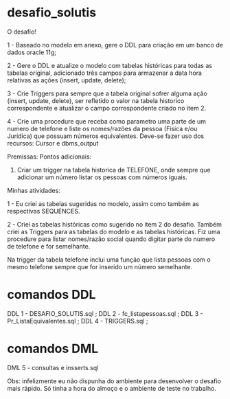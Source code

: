 # desafio_solutis

O desafio!

1 - Baseado no modelo em anexo, gere o DDL para criação em um banco de dados oracle 11g;

2 - Gere o DDL e atualize o modelo com tabelas históricas para todas as tabelas original, adicionado três campos para armazenar a data hora relativas as ações (insert, update, delete);

3 - Crie Triggers para sempre que a tabela original sofrer alguma ação (insert, update, delete), ser refletido o valor na tabela historico correspondente e atualizar o campo correspondente criado no item 2.

4 - Crie uma procedure que receba como parametro uma parte de um numero de telefone e liste os nomes/razões da pessoa (Fisica e/ou Juridica) que possuam números equivalentes. Deve-se fazer uso dos recursos: Cursor e dbms_output

Premissas:
Pontos adicionais:
1. Criar um trigger na tabela historica de TELEFONE, onde sempre que adicionar um número listar os pessoas com números iguais.


Minhas atividades:

1 - Eu criei as tabelas sugeridas no modelo, assim como também as respectivas SEQUENCES.

2 - Criei as tabelas históricas como sugerido no item 2 do desafio. Também criei as Triggers para as tabelas do modelo e as tabelas históricas. Fiz uma procedure para listar nomes/razão social quando digitar parte do numero de telefone e for semelhante.

Na trigger da tabela telefone inclui uma função que lista pessoas com o mesmo telefone sempre que for inserido um número semelhante.

# comandos DDL
DDL 1 - DESAFIO_SOLUTIS.sql ;
DDL 2 - fc_listapessoas.sql ;
DDL 3 - Pr_ListaEquivalentes.sql ;
DDL 4 - TRIGGERS.sql ;

# comandos DML
DML 5 - consultas e insserts.sql


Obs: infelizmente eu não dispunha do ambiente para desenvolver o desafio mais rápido. Só tinha a hora do almoço e o ambiente de teste no trabalho.
